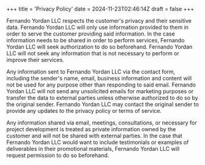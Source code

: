 +++
title = 'Privacy Policy'
date = 2024-11-23T02:46:14Z
draft = false
+++

Fernando Yordan LLC respects the customer's privacy and their sensitive data. Fernando Yordan LLC will only use information provided to them in order to serve the customer providing said information. In the case information needs to be shared in order to perform services, Fernando Yordan LLC will seek authorization to do so beforehand. Fernando Yordan LLC will not seek any information that is not necessary to perform or improve their services.

Any information sent to Fernando Yordan LLC via the contact form, including the sender's name, email, business information and content will not be used for any purpose other than responding to said email. Fernando Yordan LLC will not send any unsolicited emails for marketing purposes or transfer the data to external parties unless otherwise authorized to do so by the original sender. Fernando Yordan LLC may contact the original sender to provide any updates to the privacy policy or terms of service.

Any information shared via email, meetings, consultations, or necessary for project development is treated as private information owned by the customer and will not be shared with external parties. In the case that Fernando Yordan LLC would want to include testimonials or examples of deliverables in their promotional materials, Fernando Yordan LLC will request permission to do so beforehand.

